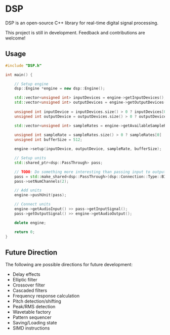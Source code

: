 # DSP

DSP is an open-source C++ library for real-time digital signal processing.

This project is still in development. Feedback and contributions are welcome!

## Usage

```cpp
#include "DSP.h"

int main() {

    // Setup engine
    dsp::Engine *engine = new dsp::Engine();

    std::vector<unsigned int> inputDevices = engine->getInputDevices();
    std::vector<unsigned int> outputDevices = engine->getOutputDevices();
    
    unsigned int inputDevice = inputDevices.size() > 0 ? inputDevices[0] : -1;
    unsigned int outputDevice = outputDevices.size() > 0 ? outputDevices[0] : -1;

    std::vector<unsigned int> sampleRates = engine->getAvailableSampleRates(inputDevice, outputDevice);
    
    unsigned int sampleRate = sampleRates.size() > 0 ? sampleRates[0] : 0;
    unsigned int bufferSize = 512;

    engine->setup(inputDevice, outputDevice, sampleRate, bufferSize);

    // Setup units
    std::shared_ptr<dsp::PassThrough> pass;

    // TODO: Do something more interesting than passing input to output
    pass = std::make_shared<dsp::PassThrough>(dsp::Connection::Type::BIPOLAR);
    pass->setNumChannels(2);

    // Add units
    engine->pushUnit(pass);

    // Connect units
    engine->getAudioInput() >> pass->getInputSignal();
    pass->getOutputSignal() >> engine->getAudioOutput();

    delete engine;

    return 0;
}
```

## Future Direction

The following are possible directions for future development:
- Delay effects
- Elliptic filter
- Crossover filter
- Cascaded filters
- Frequency response calculation
- Pitch detection/shifting
- Peak/RMS detection
- Wavetable factory
- Pattern sequencer
- Saving/Loading state
- SIMD instructions
